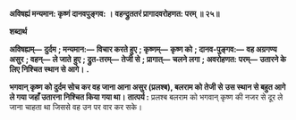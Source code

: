 **अविषह्यं मन्यमान: कृष्णं दानवपुङ्गव: ।** **वहन्द्रुततरं प्रागादवरोहणत: परम् ॥ २५॥** 

**शब्दार्थ** 

**अविषह्यम्—** **दुर्दम** **; मन्यमान:—** **विचार करते हुए** **; कृष्णम्—** **कृष्ण को** **; दानव-पुङ्गव:—** **वह अग्रगण्य असुर** **; वहन्—** **ले जाते** **हुए** **; द्रुत-तरम्—** **तेजी से** **; प्रागात्—** **चलने लगा** **; अवरोहणत: परम्—** **उतारने के लिए निश्चित स्थान से आगे।** **.** 

**भगवान् कृष्ण को दुर्दम सोच कर वह जाना आना असुर (प्रलश्ब), बलराम को तेजी से** **उस स्थान से बहुत आगे ले गया जहाँ उतारना निश्चित किया गया था।** **तात्पर्य :** प्रलश्ब बलराम को भगवान् कृष्ण की नजर से दूर ले जाना चाहता था जिससे वह उन पर वार कर सके।  